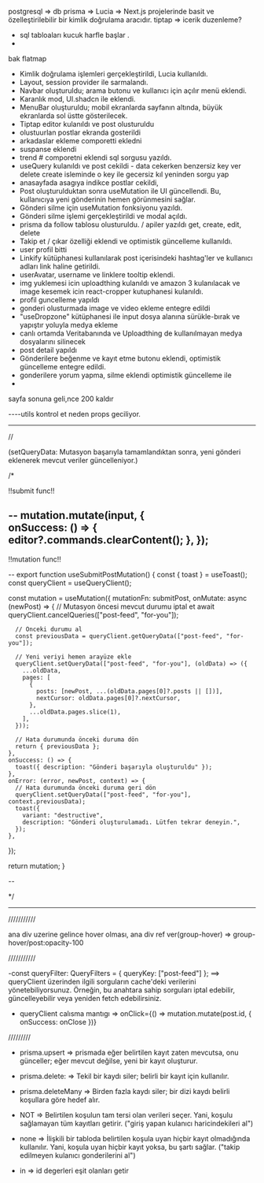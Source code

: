 


postgresql   =>   db 
prisma   => 
Lucia   =>  Next.js projelerinde basit ve özelleştirilebilir bir kimlik doğrulama aracıdır.
tiptap  => icerik duzenleme?








 <!--?  notes  -->

* sql tabloaları kucuk harfle başlar .
* 





bak
flatmap

<!--?  --YAPILANLAR-- -->


- Kimlik doğrulama işlemleri gerçekleştirildi, Lucia kullanıldı.
- Layout, session provider ile sarmalandı.
- Navbar oluşturuldu; arama butonu ve kullanıcı için açılır menü eklendi.
- Karanlık mod, UI.shadcn ile eklendi.
- MenuBar oluşturuldu; mobil ekranlarda sayfanın altında, büyük ekranlarda sol üstte gösterilecek.
- Tiptap  editor kulanıldı ve post olusturuldu
- olustuurlan postlar ekranda gosterildi
- arkadaslar ekleme comporetti ekledni
- suspanse eklendi 
- trend # comporetni eklendi sql sorgusu yazıldı.
- useQuery kulanıldı ve post cekildi - data cekerken benzersiz key ver  delete create isleminde o key ile gecersiz kıl yeninden sorgu yap
- anasayfada asagıya indikce postlar  cekildi, 
- Post oluşturulduktan sonra useMutation ile UI güncellendi. Bu, kullanıcıya yeni gönderinin hemen görünmesini sağlar.
- Gönderi silme için useMutation fonksiyonu yazıldı.
- Gönderi silme işlemi gerçekleştirildi ve modal açıldı.
- prisma da follow tablosu olusturuldu. / apiler yazıldı get, create, edit, delete
- Takip et / çıkar özelliği eklendi ve optimistik güncelleme kullanıldı.
- user profil bitti 
- Linkify kütüphanesi kullanılarak post içerisindeki hashtag'ler ve kullanıcı adları link haline getirildi.
- userAvatar, username ve linklere tooltip eklendi.
- img yuklemesi icin  uploadthing  kulanıldı ve amazon 3 kulanılacak  ve image kesemek icin react-cropper kutuphanesi kulanıldı.
- profil guncelleme yapıldı
- gonderi olusturmada image ve video ekleme entegre edildi
- "useDropzone" kütüphanesi ile input dosya alanına sürükle-bırak ve yapıştır yoluyla medya ekleme
- canlı ortamda Veritabanında ve Uploadthing de kullanılmayan medya dosyalarını silinecek
- post detail yapıldı 
- Gönderilere beğenme ve kayıt etme butonu eklendi, optimistik güncelleme entegre edildi.
- gonderilere yorum yapma, silme eklendi optimistik güncelleme ile
- 






sayfa sonuna geli,nce 200 kaldır




----utils kontrol et neden props geciliyor.





-----------------------------------------------------------------------------------------------------------------------------
<!-- * useQueryClient  kulanımı -->
//  

(setQueryData: Mutasyon başarıyla tamamlandıktan sonra, yeni gönderi eklenerek mevcut veriler güncelleniyor.)

/*


!!submit func!!

--
 mutation.mutate(input, {  
      onSuccess: () => {
        editor?.commands.clearContent();
      },
    });
--

!!mutation func!!

--
export function useSubmitPostMutation() {
  const { toast } = useToast();
  const queryClient = useQueryClient();

  const mutation = useMutation({
    mutationFn: submitPost,
    onMutate: async (newPost) => {
      // Mutasyon öncesi mevcut durumu iptal et
      await queryClient.cancelQueries(["post-feed", "for-you"]);

      // Önceki durumu al
      const previousData = queryClient.getQueryData(["post-feed", "for-you"]);

      // Yeni veriyi hemen arayüze ekle
      queryClient.setQueryData(["post-feed", "for-you"], (oldData) => ({
        ...oldData,
        pages: [
          {
            posts: [newPost, ...(oldData.pages[0]?.posts || [])],
            nextCursor: oldData.pages[0]?.nextCursor,
          },
          ...oldData.pages.slice(1),
        ],
      }));

      // Hata durumunda önceki duruma dön
      return { previousData };
    },
    onSuccess: () => {
      toast({ description: "Gönderi başarıyla oluşturuldu" });
    },
    onError: (error, newPost, context) => {
      // Hata durumunda önceki duruma geri dön
      queryClient.setQueryData(["post-feed", "for-you"], context.previousData);
      toast({
        variant: "destructive",
        description: "Gönderi oluşturulamadı. Lütfen tekrar deneyin.",
      });
    },
  });

  return mutation;
}

--

*/

-----------------------------------------------------------------------------------------------------------------------------




///////////
<!--* Tailwind -->
ana div uzerine gelince hover olması, ana div ref ver(group-hover)  =>  group-hover/post:opacity-100



///////////
<!--* queryClient -->
-const queryFilter: QueryFilters = { queryKey: ["post-feed"] };  ==>  queryClient üzerinden ilgili sorguların cache'deki verilerini yönetebiliyorsunuz. Örneğin, bu anahtara sahip sorguları iptal edebilir,       güncelleyebilir  veya yeniden fetch edebilirsiniz.

- queryClient calısma mantıgı =>  onClick={() => mutation.mutate(post.id, { onSuccess: onClose })}



///////// 
<!--*Prisma   -->

- prisma.upsert       =>  prismada eğer belirtilen kayıt zaten mevcutsa, onu günceller; eğer mevcut değilse, yeni bir kayıt oluşturur.

- prisma.delete:      =>  Tekil bir kaydı siler; belirli bir kayıt için kullanılır.
- prisma.deleteMany   =>  Birden fazla kaydı siler; bir dizi kaydı belirli koşullara göre hedef alır.
- NOT                 =>  Belirtilen koşulun tam tersi olan verileri seçer. Yani, koşulu sağlamayan tüm kayıtları getirir.  ("giriş yapan kulanıcı haricindekileri al")
- none                =>  İlişkili bir tabloda belirtilen koşula uyan hiçbir kayıt olmadığında kullanılır. Yani, koşula uyan hiçbir kayıt yoksa, bu şartı sağlar. ("takip edilmeyen kulanıcı gonderilerini al")
-  in                 =>  id degerleri eşit olanları getir
